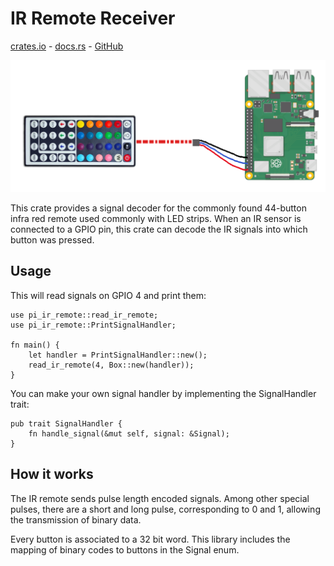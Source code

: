 # IR Remote Receiver

[crates.io](https://crates.io/crates/pi_ir_remote) - [docs.rs](https://docs.rs/pi_ir_remote/0.1.0/pi_ir_remote/) - [GitHub](https://github.com/fhennig/pi_ir_remote)

<p align="center">
    <img alt="44-button IR remote" src="https://github.com/fhennig/pi_ir_remote/blob/master/pi_remote.png?raw=true"/>
</p>

This crate provides a signal decoder for the commonly found 44-button
infra red remote used commonly with LED strips.  When an IR sensor is
connected to a GPIO pin, this crate can decode the IR signals into
which button was pressed.

## Usage

This will read signals on GPIO 4 and print them:

    use pi_ir_remote::read_ir_remote;
    use pi_ir_remote::PrintSignalHandler;

    fn main() {
        let handler = PrintSignalHandler::new();
        read_ir_remote(4, Box::new(handler));
    }

You can make your own signal handler by implementing the SignalHandler
trait:

    pub trait SignalHandler {
        fn handle_signal(&mut self, signal: &Signal);
    }

## How it works

The IR remote sends pulse length encoded signals.  Among other special
pulses, there are a short and long pulse, corresponding to 0 and 1,
allowing the transmission of binary data.

Every button is associated to a 32 bit word.  This library includes
the mapping of binary codes to buttons in the Signal enum.
